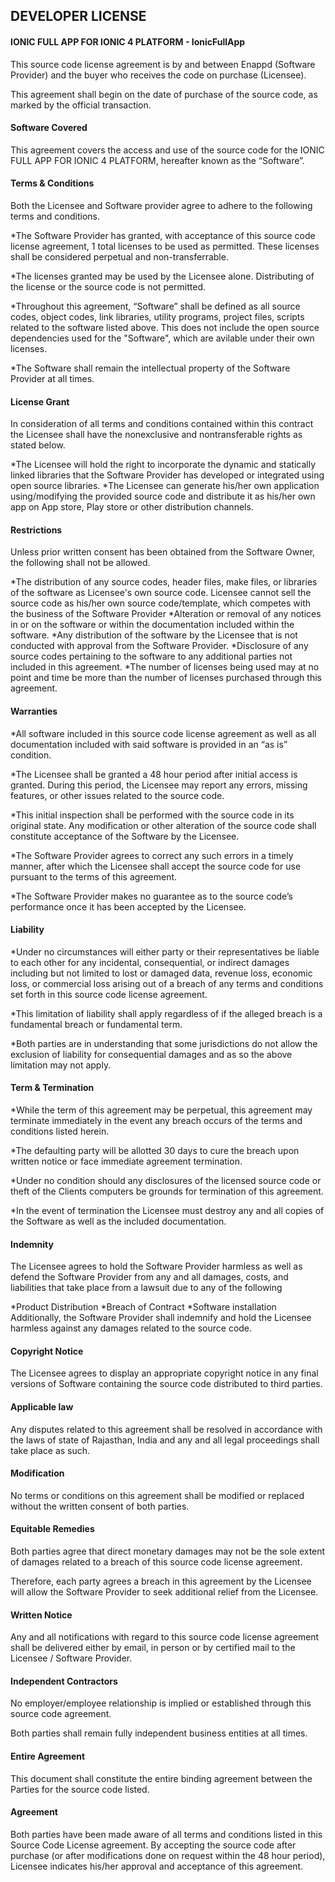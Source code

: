 ## DEVELOPER LICENSE

#### IONIC FULL APP FOR IONIC 4 PLATFORM  - IonicFullApp 

This source code license agreement is by and between Enappd (Software Provider) and the buyer who receives the code on purchase (Licensee).

This agreement shall begin on the date of purchase of the source code, as marked by the official transaction.

#### Software Covered
This agreement covers the access and use of the source code for the IONIC FULL APP FOR IONIC 4 PLATFORM, hereafter known as the “Software”.

#### Terms & Conditions
Both the Licensee and Software provider agree to adhere to the following terms and conditions.

*The Software Provider has granted, with acceptance of this source code license agreement, 1 total licenses to be used as permitted. These licenses shall be considered perpetual and non-transferrable.

*The licenses granted may be used by the Licensee alone. Distributing of the license or the source code is not permitted.

*Throughout this agreement, “Software” shall be defined as all source codes, object codes, link libraries, utility programs, project files, scripts related to the software listed above. This does not include the open source dependencies used for the "Software", which are avilable under their own licenses.

*The Software shall remain the intellectual property of the Software Provider at all times.


#### License Grant
In consideration of all terms and conditions contained within this contract the Licensee shall have the nonexclusive and nontransferable rights as stated below.

*The Licensee will hold the right to incorporate the dynamic and statically linked libraries that the Software Provider has developed or integrated using open source libraries.
*The Licensee can generate his/her own application using/modifying the provided source code and distribute it as his/her own app on App store, Play store or other distribution channels.

#### Restrictions
Unless prior written consent has been obtained from the Software Owner, the following shall not be allowed.

*The distribution of any source codes, header files, make files, or libraries of the software as Licensee's own source code. Licensee cannot sell the source code as his/her own source code/template, which competes with the business of the Software Provider
*Alteration or removal of any notices in or on the software or within the documentation included within the software.
*Any distribution of the software by the Licensee that is not conducted with approval from the Software Provider.
*Disclosure of any source codes pertaining to the software to any additional parties not included in this agreement.
*The number of licenses being used may at no point and time be more than the number of licenses purchased through this agreement.


#### Warranties
*All software included in this source code license agreement as well as all documentation included with said software is provided in an “as is” condition.

*The Licensee shall be granted a 48 hour period after initial access is granted. During this period, the Licensee may report any errors, missing features, or other issues related to the source code.

*This initial inspection shall be performed with the source code in its original state. Any modification or other alteration of the source code shall constitute acceptance of the Software by the Licensee.

*The Software Provider agrees to correct any such errors in a timely manner, after which the Licensee shall accept the source code for use pursuant to the terms of this agreement.

*The Software Provider makes no guarantee as to the source code’s performance once it has been accepted by the Licensee.

#### Liability
*Under no circumstances will either party or their representatives be liable to each other for any incidental, consequential, or indirect damages including but not limited to lost or damaged data, revenue loss, economic loss, or commercial loss arising out of a breach of any terms and conditions set forth in this source code license agreement.

*This limitation of liability shall apply regardless of if the alleged breach is a fundamental breach or fundamental term.

*Both parties are in understanding that some jurisdictions do not allow the exclusion of liability for consequential damages and as so the above limitation may not apply.


#### Term & Termination
*While the term of this agreement may be perpetual, this agreement may terminate immediately in the event any breach occurs of the terms and conditions listed herein.

*The defaulting party will be allotted 30 days to cure the breach upon written notice or face immediate agreement termination.

*Under no condition should any disclosures of the licensed source code or theft of the Clients computers be grounds for termination of this agreement.

*In the event of termination the Licensee must destroy any and all copies of the Software as well as the included documentation.


#### Indemnity
The Licensee agrees to hold the Software Provider harmless as well as defend the Software Provider from any and all damages, costs, and liabilities that take place from a lawsuit due to any of the following

*Product Distribution
*Breach of Contract
*Software installation
Additionally, the Software Provider shall indemnify and hold the Licensee harmless against any damages related to the source code.


#### Copyright Notice
The Licensee agrees to display an appropriate copyright notice in any final versions of Software containing the source code distributed to third parties.

#### Applicable law
Any disputes related to this agreement shall be resolved in accordance with the laws of state of Rajasthan, India and any and all legal proceedings shall take place as such.


#### Modification
No terms or conditions on this agreement shall be modified or replaced without the written consent of both parties.

#### Equitable Remedies
Both parties agree that direct monetary damages may not be the sole extent of damages related to a breach of this source code license agreement.

Therefore, each party agrees a breach in this agreement by the Licensee will allow the Software Provider to seek additional relief from the Licensee.


#### Written Notice
Any and all notifications with regard to this source code license agreement shall be delivered either by email, in person or by certified mail to the Licensee / Software Provider.


#### Independent Contractors
No employer/employee relationship is implied or established through this source code agreement.

Both parties shall remain fully independent business entities at all times.

#### Entire Agreement
This document shall constitute the entire binding agreement between the Parties for the source code listed.


#### Agreement
Both parties have been made aware of all terms and conditions listed in this Source Code License agreement. By accepting the source code after purchase (or after modifications done on request within the 48 hour period), Licensee indicates his/her approval and acceptance of this agreement.